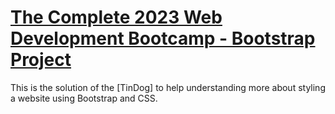 # [The Complete 2023 Web Development Bootcamp - Bootstrap Project](https://www.udemy.com/course/the-complete-web-development-bootcamp/)

This is the solution of the [TinDog] to help understanding more about styling a website using Bootstrap and CSS.
